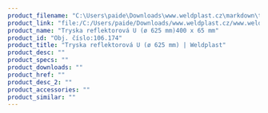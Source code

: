 ```yaml
---
product_filename: "C:\Users\paide\Downloads\www.weldplast.cz\markdown\tryska-reflektorova-u-o-625-mm.md"
product_link: "file:/C:/Users/paide/Downloads/www.weldplast.cz/www.weldplast.cz/sk/tryska-reflektorova-u-o-625-mm"
product_name: "Tryska reflektorová U (ø 625 mm)400 x 65 mm"
product_id: "Obj. číslo:106.174"
product_title: "Tryska reflektorová U (ø 625 mm) | Weldplast"
product_desc: ""
product_specs: ""
product_downloads: ""
product_href: ""
product_desc_2: ""
product_accessories: ""
product_similar: ""
---
```

